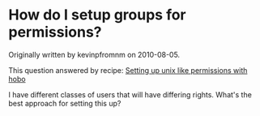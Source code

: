 # How do I setup groups for permissions?

Originally written by kevinpfromnm on 2010-08-05.

This question answered by recipe: [Setting up unix like permissions with hobo](/tutorials/58-setting-up-unix-like-permissions-with)

I have different classes of users that will have differing rights.  What's the best approach for setting this up?